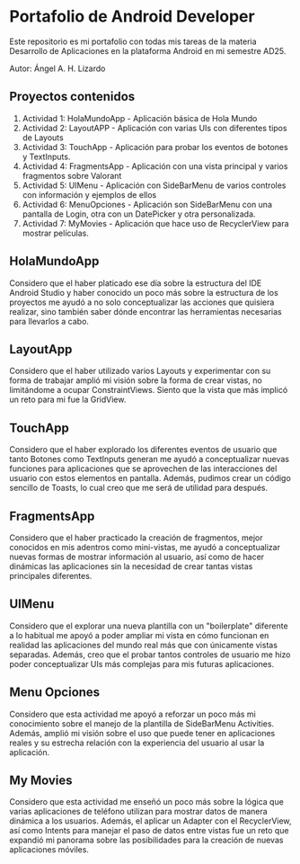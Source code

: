 # Portafolio de Android Developer

Este repositorio es mi portafolio con todas mis tareas de la materia Desarrollo de Aplicaciones en la plataforma Android en mi semestre AD25.

Autor: Ángel A. H. Lizardo

## Proyectos contenidos

1. Actividad 1: HolaMundoApp - Aplicación básica de Hola Mundo
2. Actividad 2: LayoutAPP - Aplicación con varias UIs con diferentes tipos de Layouts
3. Actividad 3: TouchApp - Aplicación para probar los eventos de botones y TextInputs.
4. Actividad 4: FragmentsApp - Aplicación con una vista principal y varios fragmentos sobre Valorant
5. Actividad 5: UIMenu - Aplicación con SideBarMenu de varios controles con información y ejemplos de ellos
6. Actividad 6: MenuOpciones - Aplicación son SideBarMenu con una pantalla de Login, otra con un DatePicker y otra personalizada.
7. Actividad 7: MyMovies - Aplicación que hace uso de RecyclerView para mostrar películas.

## HolaMundoApp 
Considero que el haber platicado ese día sobre la estructura del IDE Android Studio y haber conocido un poco más sobre la estructura de los proyectos me ayudó a no solo conceptualizar las acciones que quisiera realizar, sino también saber dónde encontrar las herramientas necesarias para llevarlos a cabo.

## LayoutApp
Considero que el haber utilizado varios Layouts y experimentar con su forma de trabajar amplió mi visión sobre la forma de crear vistas, no limitándome a ocupar ConstraintViews. Siento que la vista que más implicó un reto para mi fue la GridView.

## TouchApp
Considero que el haber explorado los diferentes eventos de usuario que tanto Botones como TextInputs generan me ayudó a conceptualizar nuevas funciones para aplicaciones que se aprovechen de las interacciones del usuario con estos elementos en pantalla. Además, pudimos crear un código sencillo de Toasts, lo cual creo que me será de utilidad para después.

## FragmentsApp
Considero que el haber practicado la creación de fragmentos, mejor conocidos en mis adentros como mini-vistas, me ayudó a conceptualizar nuevas formas de mostrar información al usuario, así como de hacer dinámicas las aplicaciones sin la necesidad de crear tantas vistas principales diferentes.

## UIMenu
Considero que el explorar una nueva plantilla con un "boilerplate" diferente a lo habitual me apoyó a poder ampliar mi vista en cómo funcionan en realidad las aplicaciones del mundo real más que con únicamente vistas separadas. Además, creo que el probar tantos controles de usuario me hizo poder conceptualizar UIs más complejas para mis futuras aplicaciones.

## Menu Opciones
Considero que esta actividad me apoyó a reforzar un poco más mi conocimiento sobre el manejo de la plantilla de SideBarMenu Activities. Además, amplió mi visión sobre el uso que puede tener en aplicaciones reales y su estrecha relación con la experiencia del usuario al usar la aplicación. 

## My Movies
Considero que esta actividad me enseñó un poco más sobre la lógica que varias aplicaciones de teléfono utilizan para mostrar datos de manera dinámica a los usuarios. Además, el aplicar un Adapter con el RecyclerView, así como Intents para manejar el paso de datos entre vistas fue un reto que expandió mi panorama sobre las posibilidades para la creación de nuevas aplicaciones móviles.